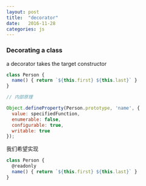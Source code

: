 ```yaml
---
layout: post
title:  "decorator"
date:   2016-11-28
categories: js
---
```


### Decorating a class

a decorator takes the target constructor

```js
class Person {
  name() { return `${this.first} ${this.last}` }
}

// 内部原理

Object.defineProperty(Person.prototype, 'name', {
  value: specifiedFunction,
  enumerable: false,
  configurable: true,
  writable: true
});

```

我们希望实现

```js
class Person {
  @readonly
  name() { return `${this.first} ${this.last}` }
}
```
